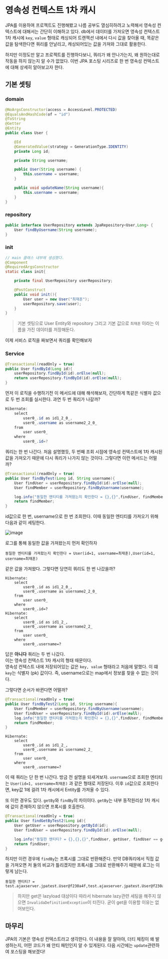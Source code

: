 # 영속성 컨텍스트 1차 캐시
JPA를 이용하여 프로젝트도 진행해봤고 나름 공부도 열심히하려고 노력해서 영속성 컨텍스트에 대해서는
간단히 이해하고 있다. db에서 데이터를 가져오면 영속성 컨텍스트 1차 캐시에 ```key```, ```value```
형태로 캐싱되어 트랜잭션 내에서 다시 값을 찾아올 때, 똑같은 값을 탐색한다면 쿼리를 안날리고, 
캐싱되어있는 값을 가져와 그대로 활용한다.

하지만 이정도만 알고 프로젝트를 진행하다보니, 쿼리가 왜 안나가는지, 왜 원하는대로 작동을 하지 않는지
알 수가 없었다. 이번 JPA 포스팅 시리즈로 한 번 영속성 컨텍스트에 대해 상세히 알아보고자 한다.

## 기본 셋팅
### domain
```java
@NoArgsConstructor(access = AccessLevel.PROTECTED)
@EqualsAndHashCode(of = "id")
@ToString
@Getter
@Entity
public class User {

    @Id
    @GeneratedValue(strategy = GenerationType.IDENTITY)
    private Long id;

    private String username;

    public User(String username) {
        this.username = username;
    }

    public void updateName(String username){
        this.username = username;
    }
}
```

### repository
```java
public interface UserRepository extends JpaRepository<User,Long> {
    User findByUsername(String username);
}

```

### init
```java
// main 클래스 내부에 생성했다.
@Component
@RequiredArgsConstructor
static class init{

    private final UserRepository userRepository;

    @PostConstruct
    public void init(){
        User user = new User("최재훈");
        userRepository.save(user);
    }
}
```

> 기본 셋팅으로 User Entity와 repository 그리고 기본 값으로 ```최재훈``` 이라는 이름을 가진 
> 데이터를 저장해둔다.

이제 서비스 로직을 짜보면서 쿼리를 확인해보자

### Service
```java
@Transactional(readOnly = true)
public User findById(Long id){
    userRepository.findById(id).orElse(null);
    return userRepository.findById(id).orElse(null);
}
```
먼저 이 로직을 수행하기전 이 메서드에 대해 해석해보자,
간단하게 똑같은 식별자 값으로 두 번 조회를 실시한다. 과연 두 번 쿼리가 나갈까?

```java
Hibernate:
    select
        user0_.id as id1_2_0_,
        user0_.username as username2_2_0_ 
    from
        user user0_ 
    where
        user0_.id=?
```

쿼리는 한 번 나간다. 처음 설명했듯, 두 번째 조회 시점에 영속성 컨텍스트에 1차 캐시된 값을 가져오기 때문에
다시 쿼리가 나가지 않는 것이다. 그렇다면 이런 메서드는 어떨까?

```java
@Transactional(readOnly = true)
public User findByTest(Long id, String username){
    User findUser = userRepository.findById(id).orElse(null);
    User findMember = userRepository.findByUsername(username);

    log.info("동일한 엔티티를 가져왔는지 확인한다 = {},{}",findUser, findMember);
    return findMember;
}
```
id값으로 한 번, username으로 한 번 조회한다. 이때 동일한 엔티티를 가져오기 위해 다음과 같이 세팅한다.

![image](https://user-images.githubusercontent.com/87312401/144089271-dd727fb6-77c1-4b76-acc1-0473a2354b6c.png)

로그를 통해 동일한 값을 가져왔는지 먼저 확인하자
```
동일한 엔티티를 가져왔는지 확인한다 = User(id=1, username=최재훈),User(id=1, username=최재훈)
```
같은 값을 가져왔다. 그렇다면 당연히 쿼리도 한 번 나갔을까? 

```
Hibernate: 
    select
        user0_.id as id1_2_0_,
        user0_.username as username2_2_0_ 
    from
        user user0_ 
    where
        user0_.id=?
Hibernate: 
    select
        user0_.id as id1_2_,
        user0_.username as username2_2_ 
    from
        user user0_ 
    where
        user0_.username=?
```

답은 **아니다** 쿼리는 두 번 나갔다.  
이는 영속성 컨텍스트 1차 캐시의 형태 때문이다.  
영속성 컨텍스트 내에 저장되어있는 값은 ```key, value``` 형태라고 처음에 말했다.
이 떄 ```key```는 식별자 (pk) 값이다. 즉, username으로는 map에서 정보를 찾을 수 없는 것이다.

그렇다면 순서가 바뀐다면 어떨까?

```java
@Transactional(readOnly = true)
public User findByTest2(Long id, String username){
    User findMember = userRepository.findByUsername(username);
    User findUser = userRepository.findById(id).orElse(null);
    log.info("동일한 엔티티를 가져왔는지 확인한다 = {},{}",findUser, findMember);
    return findMember;
}
```

```
Hibernate: 
    select
        user0_.id as id1_2_,
        user0_.username as username2_2_ 
    from
        user user0_ 
    where
        user0_.username=?
```

이 때 쿼리는 단 한 번 나간다. 방금 전 설명을 되새겨보자.
```username```으로 조회한 엔티티는 ```User(id=1, username=최재훈)``` 과 같은 형태로 저장된다.
이후 ```id```값으로 조회한다면, key값 1에 걸려 1차 캐시에서 Entity를 가져올 수 있다.

또 이런 경우도 있다.
```getBy```와 ```findBy```의 차이이다.
```getBy```는 내부 동작원리상 1차 캐시에 값이 존재하지 않으면 프록시를 호출한다. 
```java
@Transactional(readOnly = true)
public User findGetByTest2(Long id){
    User getUser = userRepository.getById(id);
    User findUser = userRepository.findById(id).orElse(null);

    log.info("동일한 엔티티? = {},{},{}",findUser, getUser, findUser == getUser);
    return findUser;
}
```
하지만 이런 경우에 ```findBy```는 프록시를 그대로 반환해준다. 만약 DB쿼리에서 직접 값을 가져오면
저 둘의 비교가 틀리겠지만 프록시를 그대로 반환해주기 때문에 로그는 이렇게 남는다.

```
동일한 엔티티? = test.ajaxserver.jpatest.User@f230a4f,test.ajaxserver.jpatest.User@f230a4f,true
```

> 하지만 get은 lazyload 대상이다 따라서 hibernate lazy관련 세팅을 해주지 않으면 ```InvalidaDefinitionException```이 터진다.
> 굳이 get을 이용할 이유는 없어보인다.

## 마무리
JPA의 기본은 영속성 컨텍스트라고 생각한다. 이 내용을 잘 알아야, 더티 체킹이 왜 발생하는지, 어떤 코드가
왜 안티 패턴인지 알 수 있게된다. 다음 시간에는 ```update```관련하여 포스팅을 해보겠다!
